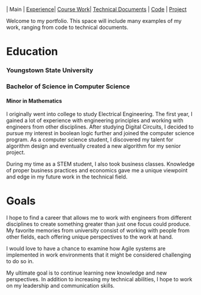| Main | [Experience](Experience.md)| [Course Work](Courses.md)| [Technical Documents](Technical.md) | [Code](Code.md) | [Project](Project.md)

Welcome to my portfolio. This space will include many examples of my work, ranging from code to technical documents.

# Education

### Youngstown State University
### Bachelor of Science in Computer Science
#### Minor in Mathematics

I originally went into college to study Electrical Engineering. The first year, I gained a lot of experience with engineering principles and working with engineers from other disciplines. After studying Digital Circuits, I decided to pursue my interest in boolean logic further and joined the computer science program. As a computer science student, I discovered my talent for algorithm design and eventually created a new algorithm for my senior project.

During my time as a STEM student, I also took business classes. Knowledge of proper business practices and economics gave me a unique viewpoint and edge in my future work in the technical field.

# Goals

I hope to find a career that allows me to work with engineers from different disciplines to create something greater than just one focus could produce. My favorite memories from university consist of working with people from other fields, each offering unique perspectives to the work at hand.

I would love to have a chance to examine how Agile systems are implemented in work environments that it might be considered challenging to do so in.

My ultimate goal is to continue learning new knowledge and new perspectives. In addition to increasing my technical abilities, I hope to work on my leadership and communication skills.
